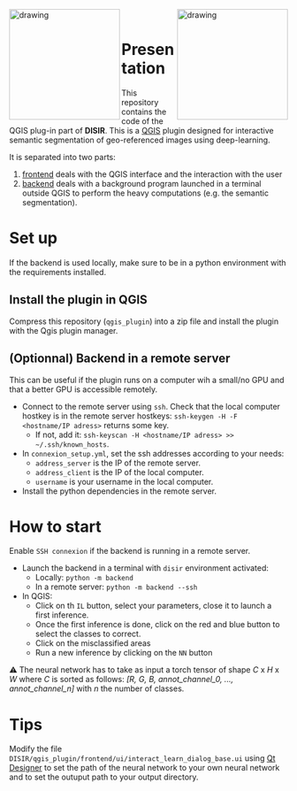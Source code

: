 <img src="https://github.com/delair-ai/DISIR/blob/master/imgs/logo-delair.png" alt="drawing" width="200" align="left"/>

<img src="https://github.com/delair-ai/DISIR/blob/master/imgs/logo-onera.png" alt="drawing" width="200"  align="right"/>

<br />

# Presentation
This repository contains the code of the QGIS plug-in part of **DISIR**. This is a [QGIS](https://www.qgis.org/en/site/) plugin designed for interactive semantic segmentation of geo-referenced images using deep-learning. 

It is separated into two parts:

1. [frontend](./frontend) deals with the QGIS interface and the interaction with the user
2. [backend](./backend) deals with a background program launched in a terminal outside QGIS to perform the heavy computations (e.g. the semantic segmentation).

# Set up

If the backend is used locally, make sure to be in a python environment with the requirements installed. 
## Install the plugin in QGIS
Compress this repository (`qgis_plugin`) into a zip file and install the plugin with the Qgis plugin manager.

## (Optionnal) Backend in a remote server
This can be useful if the plugin runs on a computer wih a small/no GPU and that a better GPU is accessible remotely. 
 - Connect to the remote server using `ssh`. Check that the local computer hostkey is in the remote server hostkeys: `ssh-keygen -H -F <hostname/IP adress>` returns some key.
    - If not, add it: `ssh-keyscan -H <hostname/IP adress> >> ~/.ssh/known_hosts`.
 - In `connexion_setup.yml`, set the ssh addresses according to your needs: 
    - `address_server` is the IP of the remote server.
    - `address_client` is the IP of the local computer.
    - `username` is your username in the local computer.
- Install the python dependencies in the remote server.


# How to start

 Enable `SSH connexion` if the backend is running in a remote server.
  - Launch the backend in a terminal with `disir` environment activated:
    - Locally: `python -m backend`
    - In a remote server: `python -m backend --ssh`
 - In QGIS:
    - Click on th `IL` button, select your parameters, close it to launch a first inference.
    - Once the first inference is done, click on the red and blue button to select the classes to correct.
    - Click on the misclassified areas
    - Run a new inference by clicking on the `NN` button

:warning: The neural network has to take as input a torch tensor of shape *C* x *H* x *W* where $C$ is sorted as follows: *[R, G, B, annot_channel_0, ..., annot_channel_n]* with *n* the number of classes.

# Tips
Modify the file `DISIR/qgis_plugin/frontend/ui/interact_learn_dialog_base.ui` using [Qt Designer](https://doc.qt.io/qt-5/qtdesigner-manual.html) to set the path of the neural network to your own neural network and to set the outuput path to your output directory.